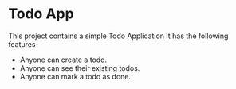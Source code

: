 # Todo App

This project contains a simple Todo Application
It has the following features-

- Anyone can create a todo.
- Anyone can see their existing todos.
- Anyone can mark a todo as done.

